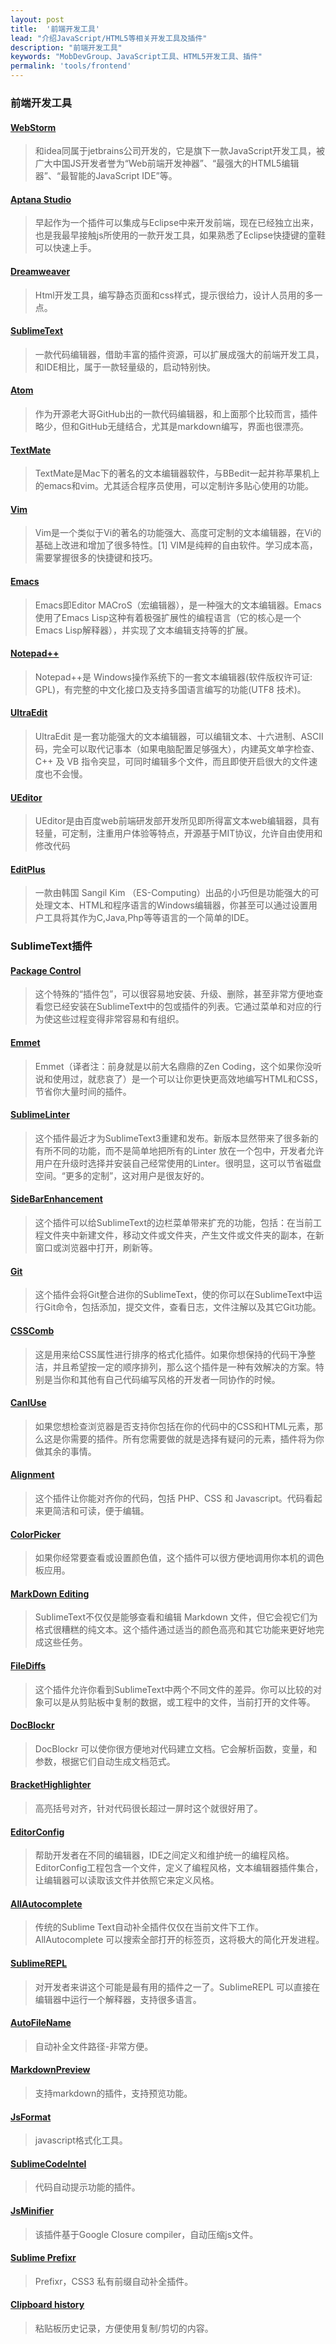 ```yaml
---
layout: post
title:  '前端开发工具'
lead: "介绍JavaScript/HTML5等相关开发工具及插件"
description: "前端开发工具"
keywords: "MobDevGroup、JavaScript工具、HTML5开发工具、插件"
permalink: 'tools/frontend'
---
```


### 前端开发工具

#### [WebStorm](http://www.jetbrains.com/webstorm/)
> 和idea同属于jetbrains公司开发的，它是旗下一款JavaScript开发工具，被广大中国JS开发者誉为“Web前端开发神器”、“最强大的HTML5编辑器”、“最智能的JavaScript IDE”等。

#### [Aptana Studio](http://www.aptana.com/)
> 早起作为一个插件可以集成与Eclipse中来开发前端，现在已经独立出来，也是我最早接触js所使用的一款开发工具，如果熟悉了Eclipse快捷键的童鞋可以快速上手。

#### [Dreamweaver](https://helpx.adobe.com/cn/x-productkb/policy-pricing/cs6-CN-product-downloads.html)
> Html开发工具，编写静态页面和css样式，提示很给力，设计人员用的多一点。

#### [SublimeText](http://www.sublimetext.com/)  
> 一款代码编辑器，借助丰富的插件资源，可以扩展成强大的前端开发工具，和IDE相比，属于一款轻量级的，启动特别快。

#### [Atom](https://atom.io/)
> 作为开源老大哥GitHub出的一款代码编辑器，和上面那个比较而言，插件略少，但和GitHub无缝结合，尤其是markdown编写，界面也很漂亮。

#### [TextMate](http://macromates.com/)
> TextMate是Mac下的著名的文本编辑器软件，与BBedit一起并称苹果机上的emacs和vim。尤其适合程序员使用，可以定制许多贴心使用的功能。

#### [Vim](http://www.vim.org/)
> Vim是一个类似于Vi的著名的功能强大、高度可定制的文本编辑器，在Vi的基础上改进和增加了很多特性。[1]  VIM是纯粹的自由软件。学习成本高，需要掌握很多的快捷键和技巧。

#### [Emacs](http://www.gnu.org/software/emacs/)
> Emacs即Editor MACroS（宏编辑器），是一种强大的文本编辑器。Emacs使用了Emacs Lisp这种有着极强扩展性的编程语言（它的核心是一个Emacs Lisp解释器），并实现了文本编辑支持等的扩展。

#### [Notepad++](https://notepad-plus-plus.org/)
> Notepad++是 Windows操作系统下的一套文本编辑器(软件版权许可证: GPL)，有完整的中文化接口及支持多国语言编写的功能(UTF8 技术)。

#### [UltraEdit](http://www.ultraedit.com/)
> UltraEdit 是一套功能强大的文本编辑器，可以编辑文本、十六进制、ASCII 码，完全可以取代记事本（如果电脑配置足够强大），内建英文单字检查、C++ 及 VB 指令突显，可同时编辑多个文件，而且即使开启很大的文件速度也不会慢。

#### [UEditor](http://ueditor.baidu.com/website/)
> UEditor是由百度web前端研发部开发所见即所得富文本web编辑器，具有轻量，可定制，注重用户体验等特点，开源基于MIT协议，允许自由使用和修改代码

#### [EditPlus](https://www.editplus.com/)
> 一款由韩国 Sangil Kim （ES-Computing）出品的小巧但是功能强大的可处理文本、HTML和程序语言的Windows编辑器，你甚至可以通过设置用户工具将其作为C,Java,Php等等语言的一个简单的IDE。

### SublimeText插件

#### [Package Control](https://packagecontrol.io/)
> 这个特殊的“插件包”，可以很容易地安装、升级、删除，甚至非常方便地查看您已经安装在SublimeText中的包或插件的列表。它通过菜单和对应的行为使这些过程变得非常容易和有组织。

#### [Emmet](http://emmet.io/)
> Emmet（译者注：前身就是以前大名鼎鼎的Zen Coding，这个如果你没听说和使用过，就悲哀了）是一个可以让你更快更高效地编写HTML和CSS，节省你大量时间的插件。

####  [Sublime​Linter](http://sublimelinter.com)
> 这个插件最近才为SublimeText3重建和发布。新版本显然带来了很多新的有所不同的功能，而不是简单地把所有的Linter 放在一个包中，开发者允许用户在升级时选择并安装自己经常使用的Linter。很明显，这可以节省磁盘空间。“更多的定制”，这对用户是很友好的。

####  [SideBarEnhancement](https://github.com/titoBouzout/SideBarEnhancements/tree/st3)
> 这个插件可以给SublimeText的边栏菜单带来扩充的功能，包括：在当前工程文件夹中新建文件，移动文件或文件夹，产生文件或文件夹的副本，在新窗口或浏览器中打开，刷新等。

####  [Git](https://github.com/kemayo/sublime-text-git)
> 这个插件会将Git整合进你的SublimeText，使的你可以在SublimeText中运行Git命令，包括添加，提交文件，查看日志，文件注解以及其它Git功能。

####  [CSSComb](http://csscomb.com/)
> 这是用来给CSS属性进行排序的格式化插件。如果你想保持的代码干净整洁，并且希望按一定的顺序排列，那么这个插件是一种有效解决的方案。特别是当你和其他有自己代码编写风格的开发者一同协作的时候。

####  [CanIUse](http://caniuse.com/)
> 如果您想检查浏览器是否支持你包括在你的代码中的CSS和HTML元素，那么这是你需要的插件。所有您需要做的就是选择有疑问的元素，插件将为你做其余的事情。

####  [Alignment](https://github.com/wbond/sublime_alignment)
> 这个插件让你能对齐你的代码，包括 PHP、CSS 和 Javascript。代码看起来更简洁和可读，便于编辑。

####  [ColorPicker](http://weslly.github.io/ColorPicker/)
> 如果你经常要查看或设置颜色值，这个插件可以很方便地调用你本机的调色板应用。

#### [MarkDown Editing](https://github.com/SublimeText-Markdown/MarkdownEditing)
> SublimeText不仅仅是能够查看和编辑 Markdown 文件，但它会视它们为格式很糟糕的纯文本。这个插件通过适当的颜色高亮和其它功能来更好地完成这些任务。

####  [FileDiffs](https://github.com/colinta/SublimeFileDiffs)
> 这个插件允许你看到SublimeText中两个不同文件的差异。你可以比较的对象可以是从剪贴板中复制的数据，或工程中的文件，当前打开的文件等。

####  [DocBlockr](https://github.com/spadgos/sublime-jsdocs)
> DocBlockr 可以使你很方便地对代码建立文档。它会解析函数，变量，和参数，根据它们自动生成文档范式。

####  [BracketHighlighter](https://packagecontrol.io/packages/BracketHighlighter)
> 高亮括号对齐，针对代码很长超过一屏时这个就很好用了。

####  [EditorConfig](https://github.com/sindresorhus/editorconfig-sublime)
> 帮助开发者在不同的编辑器，IDE之间定义和维护统一的编程风格。EditorConfig工程包含一个文件，定义了编程风格，文本编辑器插件集合，让编辑器可以读取该文件并依照它来定义风格。

####  [AllAutocomplete](https://github.com/alienhard/SublimeAllAutocomplete)
> 传统的Sublime Text自动补全插件仅仅在当前文件下工作。AllAutocomplete 可以搜索全部打开的标签页，这将极大的简化开发进程。

####  [SublimeREPL](https://github.com/wuub/SublimeREPL)
> 对开发者来讲这个可能是最有用的插件之一了。SublimeREPL 可以直接在编辑器中运行一个解释器，支持很多语言。

####  [AutoFileName](https://github.com/BoundInCode/AutoFileName)
> 自动补全文件路径-非常方便。

####  [MarkdownPreview](https://github.com/revolunet/sublimetext-markdown-preview)
> 支持markdown的插件，支持预览功能。

####  [JsFormat](https://github.com/jdc0589/JsFormat)
> javascript格式化工具。

####  [SublimeCodeIntel](https://github.com/SublimeCodeIntel/SublimeCodeIntel)
> 代码自动提示功能的插件。

#### [JsMinifier](https://github.com/cgutierrez/JsMinifier)
> 该插件基于Google Closure compiler，自动压缩js文件。

#### [Sublime Prefixr](https://github.com/wbond/sublime_prefixr)
> Prefixr，CSS3 私有前缀自动补全插件。

#### [Clipboard history](https://github.com/kemayo/sublime-text-2-clipboard-history)
> 粘贴板历史记录，方便使用复制/剪切的内容。
